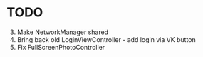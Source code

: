 # TODO

3. Make NetworkManager shared
4. Bring back old LoginViewController - add login via VK button
5. Fix FullScreenPhotoController

